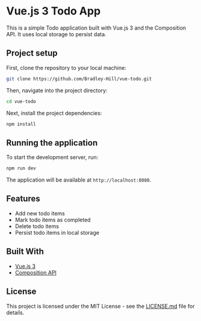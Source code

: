 # Vue.js 3 Todo App

This is a simple Todo application built with Vue.js 3 and the Composition API. It uses local storage to persist data.

## Project setup

First, clone the repository to your local machine:

```bash
git clone https://github.com/Bradley-Hill/vue-todo.git
```

Then, navigate into the project directory:

```bash
cd vue-todo
```

Next, install the project dependencies:

```bash
npm install
```

## Running the application

To start the development server, run:

```bash
npm run dev
```

The application will be available at `http://localhost:8080`.

## Features

- Add new todo items
- Mark todo items as completed
- Delete todo items
- Persist todo items in local storage

## Built With

- [Vue.js 3](https://v3.vuejs.org/)
- [Composition API](https://v3.vuejs.org/guide/composition-api-introduction.html)

## License

This project is licensed under the MIT License - see the [LICENSE.md](LICENSE.md) file for details.

```

```
